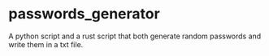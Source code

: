 # passwords_generator
A python script and a rust script that both generate random passwords and write them in a txt file.

